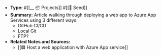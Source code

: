 - **Type:** #[[__ 📦 Projects]] #[[🌱 Seed]]
- **Summary:** Article walking through deploying a web app to Azure App Services using 3 different ways:
    - GitHub CI/CD
    - Local Git
    - FTP?
- **Related Notes and Sources:**
    - [[🟦 Host a web application with Azure App service]]
